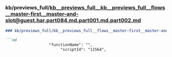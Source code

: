 ### kb/previews_full/kb__previews_full__kb__previews_full__flows__master-first__master-and-slot@guest.har.part084.md.part001.md.part002.md

```md
### kb/previews_full/kb__previews_full__flows__master-first__master-and-slot@guest.har.part084.md.part001.md (part 002)

```md
                   "functionName": "",
                        "scriptId": "11564",
             
```

```

```
